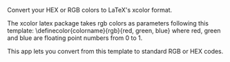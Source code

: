 Convert your HEX or RGB colors to LaTeX's xcolor format.

The xcolor latex package takes rgb colors as parameters following this template:
\definecolor{colorname}{rgb}{red, green, blue} where red, green and blue are floating point numbers from 0 to 1.

This app lets you convert from this template to standard RGB or HEX codes.
